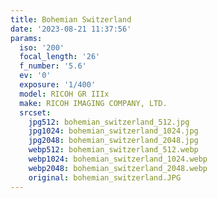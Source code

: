```yaml
---
title: Bohemian Switzerland
date: '2023-08-21 11:37:56'
params:
  iso: '200'
  focal_length: '26'
  f_number: '5.6'
  ev: '0'
  exposure: '1/400'
  model: RICOH GR IIIx
  make: RICOH IMAGING COMPANY, LTD.
  srcset:
    jpg512: bohemian_switzerland_512.jpg
    jpg1024: bohemian_switzerland_1024.jpg
    jpg2048: bohemian_switzerland_2048.jpg
    webp512: bohemian_switzerland_512.webp
    webp1024: bohemian_switzerland_1024.webp
    webp2048: bohemian_switzerland_2048.webp
    original: bohemian_switzerland.JPG
---
```

